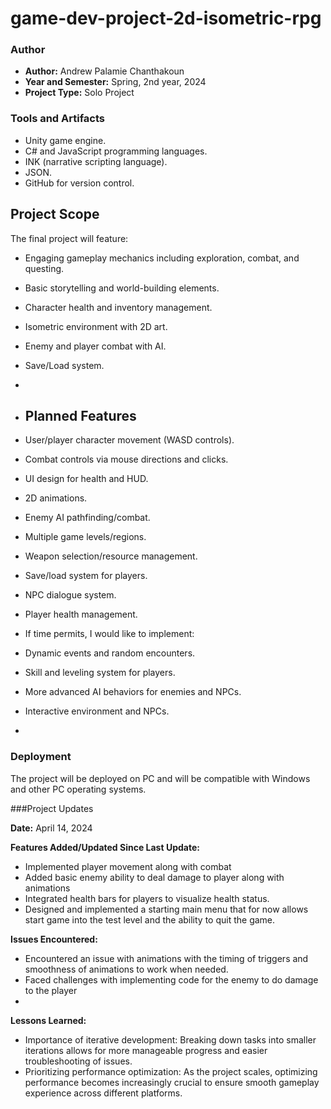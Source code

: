 # game-dev-project-2d-isometric-rpg

### Author
- **Author:** Andrew Palamie Chanthakoun
- **Year and Semester:** Spring, 2nd year, 2024
- **Project Type:** Solo Project

### Tools and Artifacts

- Unity game engine.
- C# and JavaScript programming languages.
- INK (narrative scripting language).
- JSON.
- GitHub for version control.


## Project Scope

The final project will feature:

- Engaging gameplay mechanics including exploration, combat, and questing.
- Basic storytelling and world-building elements.
- Character health and inventory management.
- Isometric environment with 2D art.
- Enemy and player combat with AI.
- Save/Load system.
- 
- ## Planned Features

- User/player character movement (WASD controls).
- Combat controls via mouse directions and clicks.
- UI design for health and HUD.
- 2D animations.
- Enemy AI pathfinding/combat.
- Multiple game levels/regions.
- Weapon selection/resource management.
- Save/load system for players.
- NPC dialogue system.
- Player health management.

- If time permits, I would like to implement:

- Dynamic events and random encounters.
- Skill and leveling system for players.
- More advanced AI behaviors for enemies and NPCs.
- Interactive environment and NPCs.

- 
### Deployment

The project will be deployed on PC and will be compatible with Windows and other PC operating systems.

###Project Updates

**Date:** April 14, 2024

**Features Added/Updated Since Last Update:**
- Implemented player movement along with combat
- Added basic enemy ability to deal damage to player along with animations
- Integrated health bars for players to visualize health status.
- Designed and implemented a starting main menu that for now allows start game into the test level and the ability to quit the game.

**Issues Encountered:**
- Encountered an issue with animations with the timing of triggers and smoothness of animations to work when needed.
- Faced challenges with implementing code for the enemy to do damage to the player
- 

**Lessons Learned:**
- Importance of iterative development: Breaking down tasks into smaller iterations allows for more manageable progress and easier troubleshooting of issues.
- Prioritizing performance optimization: As the project scales, optimizing performance becomes increasingly crucial to ensure smooth gameplay experience across different platforms.

